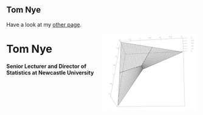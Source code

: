 ## Tom Nye 

Have a look at my [other page](test.md).

<img align="right" src="LFM3d.jpg"/>
  
<h1>Tom Nye</h1>

<h4>Senior Lecturer and Director of Statistics at Newcastle University</h4>



